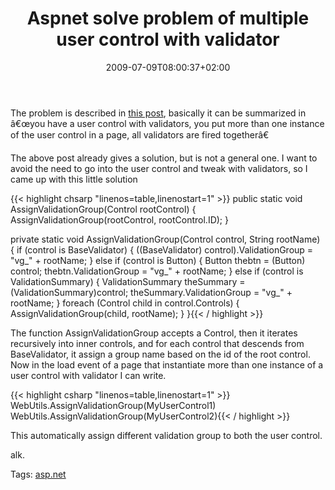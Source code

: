 ﻿---
title: "Aspnet solve problem of multiple user control with validator"
description: ""
date: 2009-07-09T08:00:37+02:00
draft: false
tags: [ASPNET]
categories: [ASPNET]
---
The problem is described in [this post](http://forums.asp.net/p/1402608/3040712.aspx), basically it can be summarized in â€œyou have a user control with validators, you put more than one instance of the user control in a page, all validators are fired togetherâ€

The above post already gives a solution, but is not a general one. I want to avoid the need to go into the user control and tweak with validators, so I came up with this little solution

{{< highlight chsarp "linenos=table,linenostart=1" >}}
public static void AssignValidationGroup(Control rootControl)
{
    AssignValidationGroup(rootControl, rootControl.ID);
}

private static void AssignValidationGroup(Control control, String rootName)
{
    if (control is BaseValidator)
    {
        ((BaseValidator) control).ValidationGroup = "vg_" + rootName;
    } else if (control is Button)
    {
        Button thebtn = (Button) control;
        thebtn.ValidationGroup = "vg_" + rootName;
    }
    else if (control is ValidationSummary)
    {
        ValidationSummary theSummary = (ValidationSummary)control;
        theSummary.ValidationGroup = "vg_" + rootName;
    }
    foreach (Control child in control.Controls)
    {
        AssignValidationGroup(child, rootName);
    }
}{{< / highlight >}}

<!-- Code inserted with Steve Dunn's Windows Live Writer Code Formatter Plugin.  http://dunnhq.com -->

The function AssignValidationGroup accepts a Control, then it iterates recursively into inner controls, and for each control that descends from BaseValidator, it assign a group name based on the id of the root control. Now in the load event of a page that instantiate more than one instance of a user control with validator I can write.

{{< highlight csharp "linenos=table,linenostart=1" >}}
WebUtils.AssignValidationGroup(MyUserControl1)
WebUtils.AssignValidationGroup(MyUserControl2){{< / highlight >}}

<!-- Code inserted with Steve Dunn's Windows Live Writer Code Formatter Plugin.  http://dunnhq.com -->

This automatically assign different validation group to both the user control.

alk.

Tags: [asp.net](http://technorati.com/tag/asp.net)
